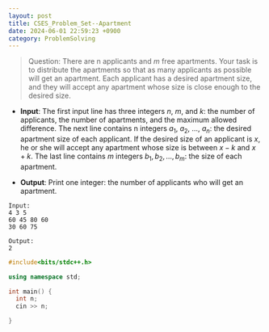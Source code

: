 ```yaml
---
layout: post 
title: CSES_Problem_Set--Apartment 
date: 2024-06-01 22:59:23 +0900 
category: ProblemSolving 
---
```


> Question: 
There are n applicants and $m$ free apartments. Your task is to distribute the apartments so that as many applicants as possible will get an apartment.
Each applicant has a desired apartment size, and they will accept any apartment whose size is close enough to the desired size.

- __Input__: 
The first input line has three integers $n$, $m$, and $k$: the number of applicants, the number of apartments, and the maximum allowed difference.
The next line contains n integers $a_1$, $a_2$, $\ldots$, $a_n$: the desired apartment size of each applicant. If the desired size of an applicant is $x$, he or she will accept any apartment whose size is between $x-k$ and $x+k$.
The last line contains $m$ integers $b_1, b_2, \ldots, b_m$: the size of each apartment.

- __Output__:
Print one integer: the number of applicants who will get an apartment.
```
Input:
4 3 5
60 45 80 60
30 60 75

Output:
2
```


```c++
#include<bits/stdc++.h>

using namespace std;

int main() {
  int n;
  cin >> n;

}
```

